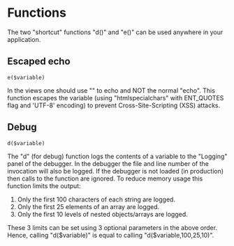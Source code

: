 # Functions

The two "shortcut" functions "d()" and "e()" can be used anywhere in your application.

## Escaped echo

```
e($variable)
```

In the views one should use "<?php e($variable);?>" to echo and NOT the normal "echo".
This function escapes the variable (using "htmlspecialchars" with ENT_QUOTES flag and 'UTF-8' encoding)
to prevent Cross-Site-Scripting (XSS) attacks.

## Debug

```
d($variable)
```

The "d" (for debug) function logs the contents of a variable to the "Logging" panel of the debugger.
In the debugger the file and line number of the invocation will also be logged.
If the debugger is not loaded (in production) then calls to the function are ignored.
To reduce memory usage this function limits the output:

1.  Only the first 100 characters of each string are logged.
2.  Only the first 25 elements of an array are logged.
3.  Only the first 10 levels of nested objects/arrays are logged.

These 3 limits can be set using 3 optional parameters in the above order.
Hence, calling "d($variable)" is equal to calling "d($variable,100,25,10)".